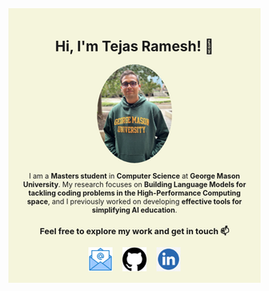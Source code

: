 <div style="text-align: center; background-color: beige; padding: 20px;">

# Hi, I'm Tejas Ramesh! 👋

<img src="./img/Tejas Ramesh.jpg" width="150" style="border-radius: 50%;">

I am a **Masters student** in **Computer Science** at **George Mason University**. My research focuses on **Building Language Models for tackling coding problems in the High-Performance Computing space**, and I previously worked on developing **effective tools for simplifying AI education**.

### Feel free to explore my work and get in touch 📫

<div style="display: flex; justify-content: center; gap: 20px;">
<a href="mailto:tramesh2@gmu.edu"><img src="./img/EM.png" width="48" height="48"/></a>
<a href="https://github.com/tejas3070"><img src="./img/GH.png" width="48" height="48"/></a>
<a href="https://linkedin.com/in/tejas-ramesh-976203190"><img src="./img/LI.jpeg" width="48" height="48"/></a>
</div>

</div>
